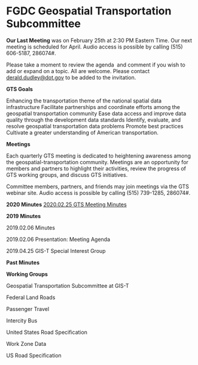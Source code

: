 # FGDC Geospatial Transportation Subcommittee

**Our Last Meeting**
was on February 25th at 2:30 PM Eastern Time. Our next meeting is scheduled for April. Audio access is possible by calling (515) 606-5187, 286074#.

Please take a moment to review the agenda  and comment if you wish to add or expand on a topic. All are welcome. Please contact derald.dudley@dot.gov to be added to the invitation.

**GTS Goals**

Enhancing the transportation theme of the national spatial data infrastructure
Facilitate partnerships and coordinate efforts among the geospatial transportation community
Ease data access and improve data quality through the development data standards
Identify, evaluate, and resolve geospatial transportation data problems
Promote best practices
Cultivate a greater understanding of American transportation.

**Meetings**

Each quarterly GTS meeting is dedicated to heightening awareness among the geospatial-transportation community. Meetings are an opportunity for members and partners to highlight their activities, review the progress of GTS working groups, and discuss GTS initiatives.

Committee members, partners, and friends may join meetings via the GTS webinar site.
Audio access is possible by calling (515) 739-1285, 286074#.

**2020 Minutes**
[2020.02.25 GTS Meeting Minutes](https://drive.google.com/drive/folders/1_Lslm_7EnqofbzecsddOYMSNBODY1Qhu)

**2019 Minutes**

2019.02.06 Minutes

2019.02.06 Presentation: Meeting Agenda

2019.04.25 GIS-T Special Interest Group

**Past Minutes**

**Working Groups**

Geospatial Transportation Subcommittee at GIS-T

Federal Land Roads

Passenger Travel

Intercity Bus

United States Road Specification

Work Zone Data 

US Road Specification


